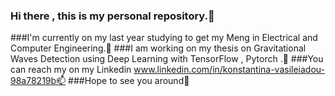 ### Hi there , this is my personal repository.👋
###I'm currently on my last year studying to get my Meng in Electrical and Computer Engineering.🌱
###I am working on my thesis on Gravitational Waves Detection using Deep Learning with TensorFlow , Pytorch .🔭 
###You can reach my on my Linkedin www.linkedin.com/in/konstantina-vasileiadou-98a78219b📫
###Hope to see you around👯

<!--
**konstantina0/konstantina0** is a ✨ _special_ ✨ repository because its `README.md` (this file) appears on your GitHub profile.

Here are some ideas to get you started:

- 🔭 I’m currently working on ...
- 🌱 I’m currently learning ...
- 👯 I’m looking to collaborate on ...
- 🤔 I’m looking for help with ...
- 💬 Ask me about ...
- 📫 How to reach me: ...
- 😄 Pronouns: ...
- ⚡ Fun fact: ...
-->
